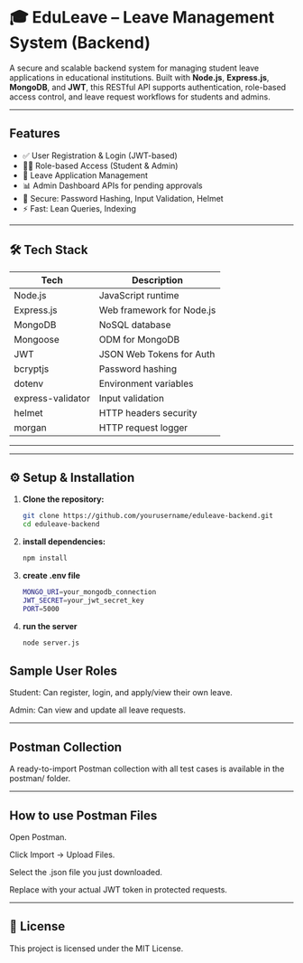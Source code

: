 # 🎓 EduLeave – Leave Management System (Backend)

A secure and scalable backend system for managing student leave applications in educational institutions. Built with **Node.js**, **Express.js**, **MongoDB**, and **JWT**, this RESTful API supports authentication, role-based access control, and leave request workflows for students and admins.

---

## Features

- ✅ User Registration & Login (JWT-based)
- 👨‍🎓 Role-based Access (Student & Admin)
- 📝 Leave Application Management
- 📊 Admin Dashboard APIs for pending approvals
- 🔐 Secure: Password Hashing, Input Validation, Helmet
- ⚡ Fast: Lean Queries, Indexing

---

## 🛠 Tech Stack

| Tech          | Description                        |
|---------------|------------------------------------|
| Node.js       | JavaScript runtime                 |
| Express.js    | Web framework for Node.js          |
| MongoDB       | NoSQL database                     |
| Mongoose      | ODM for MongoDB                    |
| JWT           | JSON Web Tokens for Auth           |
| bcryptjs      | Password hashing                   |
| dotenv        | Environment variables              |
| express-validator | Input validation              |
| helmet        | HTTP headers security              |
| morgan        | HTTP request logger                |

---


---

## ⚙️ Setup & Installation

1. **Clone the repository:**
   ```bash
   git clone https://github.com/yourusername/eduleave-backend.git
   cd eduleave-backend 
   ```
2. **install dependencies:**
   ``` bash
   npm install
   ```
3. **create .env file**
   ```bash
   MONGO_URI=your_mongodb_connection
   JWT_SECRET=your_jwt_secret_key
   PORT=5000
   ```
4. **run the server**
   ```bash
   node server.js
   ```

## Sample User Roles
Student: Can register, login, and apply/view their own leave.

Admin: Can view and update all leave requests.

---

## Postman Collection
A ready-to-import Postman collection with all test cases is available in the postman/ folder.

---

## How to use Postman Files 
Open Postman.

Click Import → Upload Files.

Select the .json file you just downloaded.

Replace <TOKEN> with your actual JWT token in protected requests.

---

## 🧾 License
This project is licensed under the MIT License.






